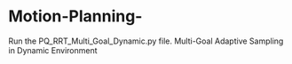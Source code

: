 # Motion-Planning-
Run the PQ_RRT_Multi_Goal_Dynamic.py file.
Multi-Goal Adaptive Sampling in Dynamic Environment
